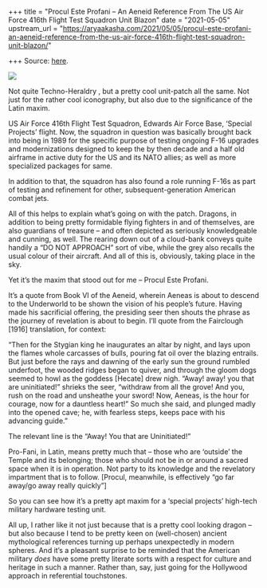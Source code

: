 +++
title = "Procul Este Profani – An Aeneid Reference From The US Air Force 416th Flight Test Squadron Unit Blazon"
date = "2021-05-05"
upstream_url = "https://aryaakasha.com/2021/05/05/procul-este-profani-an-aeneid-reference-from-the-us-air-force-416th-flight-test-squadron-unit-blazon/"

+++
Source: [here](https://aryaakasha.com/2021/05/05/procul-este-profani-an-aeneid-reference-from-the-us-air-force-416th-flight-test-squadron-unit-blazon/).

![](https://aryaakasha.files.wordpress.com/2021/05/181694544_856664514945874_3881217458256282813_n.png?w=500)

Not quite Techno-Heraldry , but a pretty cool unit-patch all the same.
Not just for the rather cool iconography, but also due to the
significance of the Latin maxim.

US Air Force 416th Flight Test Squadron, Edwards Air Force Base,
‘Special Projects’ flight. Now, the squadron in question was basically
brought back into being in 1989 for the specific purpose of testing
ongoing F-16 upgrades and modernizations designed to keep the by then
decade and a half old airframe in active duty for the US and its NATO
allies; as well as more specialized packages for same.

In addition to that, the squadron has also found a role running F-16s as
part of testing and refinement for other, subsequent-generation American
combat jets.

All of this helps to explain what’s going on with the patch. Dragons, in
addition to being pretty formidable flying fighters in and of
themselves, are also guardians of treasure – and often depicted as
seriously knowledgeable and cunning, as well. The rearing down out of a
cloud-bank conveys quite handily a “DO NOT APPROACH” sort of vibe, while
the grey also recalls the usual colour of their aircraft. And all of
this is, obviously, taking place in the sky.

Yet it’s the maxim that stood out for me – Procul Este Profani.

It’s a quote from Book VI of the Aeneid, wherein Aeneas is about to
descend to the Underworld to be shown the vision of his people’s future.
Having made his sacrificial offering, the presiding seer then shouts the
phrase as the journey of revelation is about to begin. I’ll quote from
the Fairclough \[1916\] translation, for context:

“Then for the Stygian king he inaugurates an altar by night, and lays
upon the flames whole carcasses of bulls, pouring fat oil over the
blazing entrails. But just before the rays and dawning of the early sun
the ground rumbled underfoot, the wooded ridges began to quiver, and
through the gloom dogs seemed to howl as the goddess \[Hecate\] drew
nigh. “Away! away! you that are uninitiated!” shrieks the seer,
“withdraw from all the grove! And you, rush on the road and unsheathe
your sword! Now, Aeneas, is the hour for courage, now for a dauntless
heart!” So much she said, and plunged madly into the opened cave; he,
with fearless steps, keeps pace with his advancing guide.”

The relevant line is the “Away! You that are Uninitiated!”

Pro-Fani, in Latin, means pretty much that – those who are ‘outside’ the
Temple and its belonging; those who should not be in or around a sacred
space when it is in operation. Not party to its knowledge and the
revelatory impartment that is to follow. \[Procul, meanwhile, is
effectively “go far away/go away really quickly”\]

So you can see how it’s a pretty apt maxim for a ‘special projects’
high-tech military hardware testing unit.

All up, I rather like it not just because that is a pretty cool looking
dragon – but also because I tend to be pretty keen on (well-chosen)
ancient mythological references turning up perhaps unexpectedly in
modern spheres. And it’s a pleasant surprise to be reminded that the
American military *does* have some pretty literate sorts with a respect
for culture and heritage in such a manner. Rather than, say, just going
for the Hollywood approach in referential touchstones.
